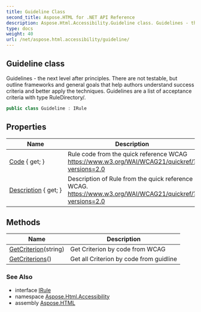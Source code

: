 ```yaml
---
title: Guideline Class
second_title: Aspose.HTML for .NET API Reference
description: Aspose.Html.Accessibility.Guideline class. Guidelines - the next level after principles. There are not testable but outline frameworks and general goals that help authors understand success criteria and better apply the techniques. Guidelines are a list of acceptance criteria with type RuleDirectory/
type: docs
weight: 40
url: /net/aspose.html.accessibility/guideline/
---
```

## Guideline class

Guidelines - the next level after principles. There are not testable, but outline frameworks and general goals that help authors understand success criteria and better apply the techniques. Guidelines are a list of acceptance criteria with type RuleDirectory/.

```csharp
public class Guideline : IRule
```

## Properties

| Name | Description |
| --- | --- |
| [Code](../../aspose.html.accessibility/guideline/code/) { get; } | Rule code from the quick reference WCAG https://www.w3.org/WAI/WCAG21/quickref/?versions=2.0 |
| [Description](../../aspose.html.accessibility/guideline/description/) { get; } | Description of Rule from the quick reference WCAG. https://www.w3.org/WAI/WCAG21/quickref/?versions=2.0 |

## Methods

| Name | Description |
| --- | --- |
| [GetCriterion](../../aspose.html.accessibility/guideline/getcriterion/)(string) | Get Criterion by code from WCAG |
| [GetCriterions](../../aspose.html.accessibility/guideline/getcriterions/)() | Get all Criterion by code from guidline |

### See Also

* interface [IRule](../irule/)
* namespace [Aspose.Html.Accessibility](../../aspose.html.accessibility/)
* assembly [Aspose.HTML](../../)
